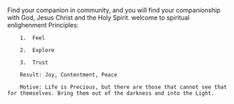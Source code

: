 Find your companion in community, and you will find your companionship with God, Jesus Christ and the Holy Spirit. welcome to spiritual enlighenment Principles:

        1.  Feel
        
        2.  Explore
        
        3.  Trust
        
        Result: Joy, Contentment, Peace
        
        Motive: Life is Precious, but there are those that cannot see that for themselves. Bring them out of the darkness and into the Light.
